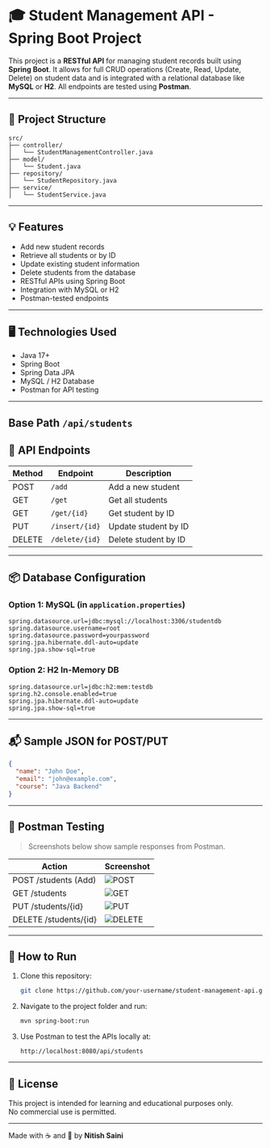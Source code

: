 # 🎓 Student Management API - Spring Boot Project

This project is a **RESTful API** for managing student records built using **Spring Boot**. It allows for full CRUD operations (Create, Read, Update, Delete) on student data and is integrated with a relational database like **MySQL** or **H2**. All endpoints are tested using **Postman**.

---

## 📁 Project Structure

```
src/
├── controller/
│   └── StudentManagementController.java
├── model/
│   └── Student.java
├── repository/
│   └── StudentRepository.java
├── service/
│   └── StudentService.java
```

---

## 💡 Features

- Add new student records
- Retrieve all students or by ID
- Update existing student information
- Delete students from the database
- RESTful APIs using Spring Boot
- Integration with MySQL or H2
- Postman-tested endpoints

---

## 🖥️ Technologies Used

- Java 17+  
- Spring Boot  
- Spring Data JPA  
- MySQL / H2 Database  
- Postman for API testing

---
## Base Path `/api/students`
## 🔌 API Endpoints

| Method | Endpoint           | Description               |
|--------|--------------------|---------------------------|
| POST   | `/add`        | Add a new student         |
| GET    | `/get`        | Get all students          |
| GET    | `/get/{id}`   | Get student by ID         |
| PUT    | `/insert/{id}`   | Update student by ID      |
| DELETE | `/delete/{id}`   | Delete student by ID      |

---

## 📦 Database Configuration

### Option 1: MySQL (in `application.properties`)
```properties
spring.datasource.url=jdbc:mysql://localhost:3306/studentdb
spring.datasource.username=root
spring.datasource.password=yourpassword
spring.jpa.hibernate.ddl-auto=update
spring.jpa.show-sql=true
```

### Option 2: H2 In-Memory DB
```properties
spring.datasource.url=jdbc:h2:mem:testdb
spring.h2.console.enabled=true
spring.jpa.hibernate.ddl-auto=update
spring.jpa.show-sql=true
```

---

## 📬 Sample JSON for POST/PUT

```json
{
  "name": "John Doe",
  "email": "john@example.com",
  "course": "Java Backend"
}
```

---

## 🧪 Postman Testing

> Screenshots below show sample responses from Postman.

| Action        | Screenshot |
|---------------|------------|
| POST /students (Add) | ![POST](https://github.com/user-attachments/assets/f08cd723-3564-4125-b5e0-30f9729b657c) |
| GET /students | ![GET](https://github.com/user-attachments/assets/1fd7b96f-3c73-4678-b164-4c3e07e9d480) |
| PUT /students/{id} | ![PUT](https://github.com/user-attachments/assets/c89a87c7-acb9-4b4c-857b-02bf5da7cc1e) |
| DELETE /students/{id} | ![DELETE](https://github.com/user-attachments/assets/19658333-8dd9-4ae4-8be6-e03e82f7e171) |

---

## 🚀 How to Run

1. Clone this repository:
   ```bash
   git clone https://github.com/your-username/student-management-api.git
   ```
2. Navigate to the project folder and run:
   ```bash
   mvn spring-boot:run
   ```

3. Use Postman to test the APIs locally at:
   ```
   http://localhost:8080/api/students
   ```

---

## 📄 License

This project is intended for learning and educational purposes only.  
No commercial use is permitted.

---

Made with ☕ and 🧠 by **Nitish Saini**
